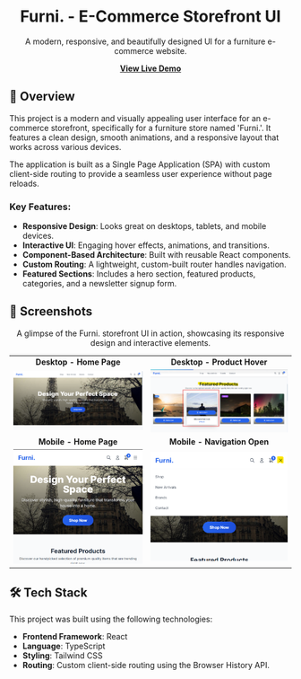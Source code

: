 <h1 align="center">Furni. - E-Commerce Storefront UI</h1>

<p align="center">
  A modern, responsive, and beautifully designed UI for a furniture e-commerce website.
</p>

<p align="center">
   <a href="https://e-commerce-storefront-ui-v2.vercel.app/" target="_blank" rel="noopener noreferrer"><strong>View Live Demo</strong></a>
</p>

## 🚀 Overview

This project is a modern and visually appealing user interface for an e-commerce storefront, specifically for a furniture store named 'Furni.'. It features a clean design, smooth animations, and a responsive layout that works across various devices.

The application is built as a Single Page Application (SPA) with custom client-side routing to provide a seamless user experience without page reloads.

### Key Features:

- **Responsive Design**: Looks great on desktops, tablets, and mobile devices.
- **Interactive UI**: Engaging hover effects, animations, and transitions.
- **Component-Based Architecture**: Built with reusable React components.
- **Custom Routing**: A lightweight, custom-built router handles navigation.
- **Featured Sections**: Includes a hero section, featured products, categories, and a newsletter signup form.

## 📸 Screenshots

<p align="center">
  A glimpse of the Furni. storefront UI in action, showcasing its responsive design and interactive elements.
</p>

<table width="100%">
  <tr>
    <td align="center"><strong>Desktop - Home Page</strong></td>
    <td align="center"><strong>Desktop - Product Hover</strong></td>
  </tr>
  <tr>
    <td><img src="./assets/desktop view e-commerce.png" alt="Furni Desktop Homepage"></td>
    <td><img src="./assets/product-hover-desktop.png" alt="Product Card Hover Effect"></td>
  </tr>
  <tr>
    <td align="center"><strong>Mobile - Home Page</strong></td>
    <td align="center"><strong>Mobile - Navigation Open</strong></td>
  </tr>
  <tr>
    <td><img src="./assets/homepagemobileview.png" alt="Furni Mobile Homepage"></td>
    <td><img src="./assets/navmobileview.png" alt="Mobile Navigation Menu"></td>
  </tr>
</table>

## 🛠️ Tech Stack

This project was built using the following technologies:

- **Frontend Framework**: React
- **Language**: TypeScript
- **Styling**: Tailwind CSS
- **Routing**: Custom client-side routing using the Browser History API.
